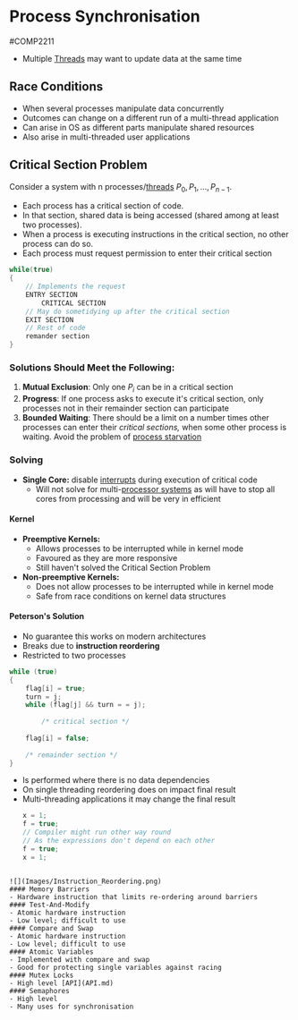 # Process Synchronisation
#COMP2211
- Multiple [Threads](Threads.md) may want to update data at the same time
## Race Conditions
- When several processes manipulate data concurrently
- Outcomes can change on a different run of a multi-thread application
- Can arise in OS as different parts manipulate shared resources
- Also arise in multi-threaded user applications
## Critical Section Problem
Consider a system with n processes/[threads](Threads.md) $P_0, P_1, ..., P_{n−1}$.
- Each process has a critical section of code.
- In that section, shared data is being accessed (shared among at least two processes).
- When a process is executing instructions in the critical section, no other process can do so.
- Each process must request permission to enter their critical section
```c
while(true)
{
	// Implements the request
	ENTRY SECTION
		CRITICAL SECTION
	// May do sometidying up after the critical section
	EXIT SECTION
	// Rest of code
	remander section
}
```
### Solutions Should Meet the Following:
1. **Mutual Exclusion**: Only one $P_i$ can be in a critical section
2. **Progress**: If one process asks to execute it's critical section, only processes not in their remainder section can participate
3. **Bounded Waiting**: There should be a limit on a number times other processes can enter their *critical sections,* when some other process is waiting. Avoid the problem of [process starvation](Scheduling.md)
### Solving
- **Single Core:** disable [interrupts](Interrupts.md) during execution of critical code
	- Will not solve for multi-[processor systems](Processor%20Systems.md) as will have to stop all cores from processing and will be very in efficient
#### Kernel
- **Preemptive Kernels:** 
	- Allows processes to be interrupted while in kernel mode
	- Favoured as they are more responsive
	- Still haven't solved the Critical Section Problem
- **Non-preemptive Kernels:**
	- Does not allow processes to be interrupted while in kernel mode
	- Safe from race conditions on kernel data structures
#### Peterson's Solution
- No guarantee this works on modern architectures
- Breaks due to **instruction reordering**
- Restricted to two processes
```c
while (true)
{
	flag[i] = true;
	turn = j;
	while (flag[j] && turn = = j);
		
		/* critical section */
		
	flag[i] = false;
	
	/* remainder section */
}
```
- Is performed where there is no data dependencies
- On single threading reordering does on impact final result
- Multi-threading applications it may change the final result
	```c
	x = 1;
	f = true;
	// Compiler might run other way round
	// As the expressions don't depend on each other
	f = true;
	x = 1;
```

![](Images/Instruction_Reordering.png)
#### Memory Barriers
- Hardware instruction that limits re-ordering around barriers
#### Test-And-Modify
- Atomic hardware instruction
- Low level; difficult to use
#### Compare and Swap
- Atomic hardware instruction
- Low level; difficult to use
#### Atomic Variables
- Implemented with compare and swap
- Good for protecting single variables against racing
#### Mutex Locks
- High level [API](API.md)
#### Semaphores
- High level
- Many uses for synchronisation